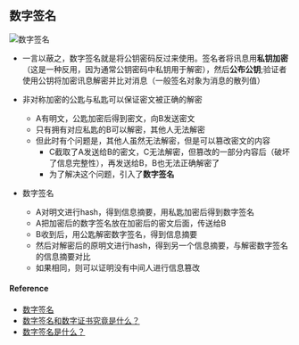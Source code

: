 ## 数字签名

![数字签名](https://upload.wikimedia.org/wikipedia/commons/thumb/6/66/Digital_Signature_diagram_zh-CN.svg/280px-Digital_Signature_diagram_zh-CN.svg.png)

* 一言以蔽之，数字签名就是将公钥密码反过来使用。签名者将讯息用**私钥加密**（这是一种反用，因为通常公钥密码中私钥用于解密），然后**公布公钥**;验证者使用公钥将加密讯息解密并比对消息（一般签名对象为消息的散列值）

* 非对称加密的公匙与私匙可以保证密文被正确的解密
    * A有明文，公匙加密后得到密文，向B发送密文
    * 只有拥有对应私匙的B可以解密，其他人无法解密
    * 但此时有个问题是，其他人虽然无法解密，但是可以篡改密文的内容
        * C截取了A发送给B的密文，C无法解密，但篡改的一部分内容后（破坏了信息完整性），再发送给B，B也无法正确解密了
        * 为了解决这个问题，引入了**数字签名**

* 数字签名
    * A对明文进行hash，得到信息摘要，用私匙加密后得到数字签名
    * A把加密后的数字签名放在加密后的密文后面，传送给B
    * B收到后，用公匙解密数字签名，得到信息摘要
    * 然后对解密后的原明文进行hash，得到另一个信息摘要，与解密数字签名的信息摘要对比
    * 如果相同，则可以证明没有中间人进行信息篡改


#### Reference
* [数字签名](https://zh.wikipedia.org/wiki/%E6%95%B8%E4%BD%8D%E7%B0%BD%E7%AB%A0)
* [数字签名和数字证书究竟是什么？](https://liuchi.coding.me/2018/03/04/%E6%95%B0%E5%AD%97%E7%AD%BE%E5%90%8D%E5%92%8C%E6%95%B0%E5%AD%97%E8%AF%81%E4%B9%A6%E7%A9%B6%E7%AB%9F%E6%98%AF%E4%BB%80%E4%B9%88%EF%BC%9F/)
* [数字签名是什么？](http://www.ruanyifeng.com/blog/2011/08/what_is_a_digital_signature.html)